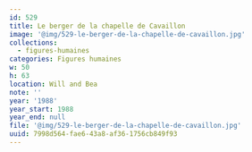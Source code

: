 ```yaml
---
id: 529
title: Le berger de la chapelle de Cavaillon
image: '@img/529-le-berger-de-la-chapelle-de-cavaillon.jpg'
collections:
  - figures-humaines
categories: Figures humaines
w: 50
h: 63
location: Will and Bea
note: ''
year: '1988'
year_start: 1988
year_end: null
file: '@img/529-le-berger-de-la-chapelle-de-cavaillon.jpg'
uuid: 7998d564-fae6-43a8-af36-1756cb849f93
---
```


